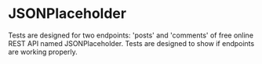 # JSONPlaceholder
Tests are designed for two endpoints: 'posts' and 'comments' of free online REST API named JSONPlaceholder.  Tests are designed to show if endpoints are working properly.
